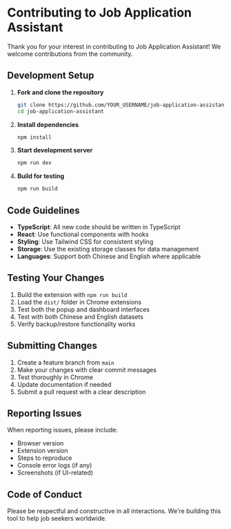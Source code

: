 # Contributing to Job Application Assistant

Thank you for your interest in contributing to Job Application Assistant! We welcome contributions from the community.

## Development Setup

1. **Fork and clone the repository**
   ```bash
   git clone https://github.com/YOUR_USERNAME/job-application-assistant.git
   cd job-application-assistant
   ```

2. **Install dependencies**
   ```bash
   npm install
   ```

3. **Start development server**
   ```bash
   npm run dev
   ```

4. **Build for testing**
   ```bash
   npm run build
   ```

## Code Guidelines

- **TypeScript**: All new code should be written in TypeScript
- **React**: Use functional components with hooks
- **Styling**: Use Tailwind CSS for consistent styling
- **Storage**: Use the existing storage classes for data management
- **Languages**: Support both Chinese and English where applicable

## Testing Your Changes

1. Build the extension with `npm run build`
2. Load the `dist/` folder in Chrome extensions
3. Test both the popup and dashboard interfaces
4. Test with both Chinese and English datasets
5. Verify backup/restore functionality works

## Submitting Changes

1. Create a feature branch from `main`
2. Make your changes with clear commit messages
3. Test thoroughly in Chrome
4. Update documentation if needed
5. Submit a pull request with a clear description

## Reporting Issues

When reporting issues, please include:
- Browser version
- Extension version
- Steps to reproduce
- Console error logs (if any)
- Screenshots (if UI-related)

## Code of Conduct

Please be respectful and constructive in all interactions. We're building this tool to help job seekers worldwide.